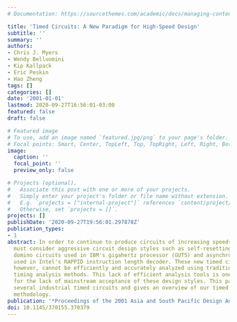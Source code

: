 ```yaml
---
# Documentation: https://sourcethemes.com/academic/docs/managing-content/

title: 'Timed Circuits: A New Paradigm for High-Speed Design'
subtitle: ''
summary: ''
authors:
- Chris J. Myers
- Wendy Belluomini
- Kip Kallpack
- Eric Peskin
- Hao Zheng
tags: []
categories: []
date: '2001-01-01'
lastmod: 2020-09-27T16:56:01-03:00
featured: false
draft: false

# Featured image
# To use, add an image named `featured.jpg/png` to your page's folder.
# Focal points: Smart, Center, TopLeft, Top, TopRight, Left, Right, BottomLeft, Bottom, BottomRight.
image:
  caption: ''
  focal_point: ''
  preview_only: false

# Projects (optional).
#   Associate this post with one or more of your projects.
#   Simply enter your project's folder or file name without extension.
#   E.g. `projects = ["internal-project"]` references `content/project/deep-learning/index.md`.
#   Otherwise, set `projects = []`.
projects: []
publishDate: '2020-09-27T19:56:01.297878Z'
publication_types:
- 1
abstract: In order to continue to produce circuits of increasing speeds, designers
  must consider aggressive circuit design styles such as self-resetting or delayed-reset
  domino circuits used in IBM's gigahertz processor (GUTS) and asynchronous circuits
  used in Intel's RAPPID instruction length decoder. These new timed circuit styles,
  however, cannot be efficiently and accurately analyzed using traditional static
  timing analysis methods. This lack of efficient analysis tools is one of the reasons
  for the lack of mainstream acceptance of these design styles. This paper discusses
  several industrial timed circuits and gives an overview of our timed circuit design
  methodology.
publication: '*Proceedings of the 2001 Asia and South Pacific Design Automation Conference*'
doi: 10.1145/370155.370379
---
```

